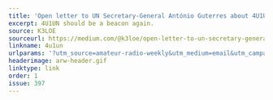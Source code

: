 ```yaml
---
title: 'Open letter to UN Secretary-General António Guterres about 4U1UN: A most wanted entity’s history'
excerpt: 4U1UN should be a beacon again.
source: K3LOE
sourceurl: https://medium.com/@k3loe/open-letter-to-un-secretary-general-ant%C3%B3nio-guterres-about-4u1un-a-most-wanted-entitys-history-62864468a830
linkname: 4u1un
urlparams: '?utm_source=amateur-radio-weekly&utm_medium=email&utm_campaign=newsletter'
headerimage: arw-header.gif
linktype: link
order: 1
issue: 397
---
```

